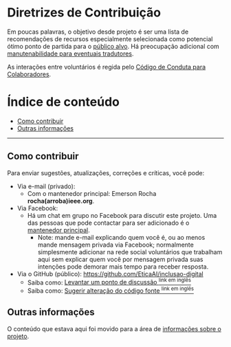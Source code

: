 # Diretrizes de Contribuição

<!--
---
Aviso: neste momento apenas contribuições feitas por pessoas do próprio time
atual podem ser aceitas, por motivos de:

1. Dar tempo para ter mais pessoas para atuar como curadores de conteúdo
    - Lembre-se: este projeto não é uma _lista de tudo_, mas especialmente selecionada
2. Preparar projeto para ser movido para [Organização Etica.AI](https://github.com/EticaAI)
3. Garantir alinhamento de envolvidos com visão de longo prazo
    - Inclusive potencialmente (re-)decidir tal visão

Saiba mais [sobre o ponto 1 aqui](team/pt/README.md).

---
-->

Em poucas palavras, o objetivo desde projeto é ser uma lista de recomendações
de recursos especialmente selecionada como potencial ótimo ponto de partida
para o [público alvo](about/README.md#público-alvo). Há preocupação adicional com
[manutenabilidade para eventuais tradutores](about/README.md#internacionalização-para-permitir-localização).

As interações entre voluntários é regida pelo [Código de Conduta para Colaboradores](code-of-conduct.md).

# Índice de conteúdo

<!-- TOC depthFrom:2 depthTo:5 -->

- [Como contribuir](#como-contribuir)
- [Outras informações](#outras-informações)

<!-- /TOC -->

---

## Como contribuir

Para enviar sugestões, atualizações, correções e críticas, você pode:

- Via e-mail (privado):
  - Com o mantenedor principal: Emerson Rocha **rocha(arroba)ieee.org**.
- Via Facebook:
  - Há um chat em grupo no Facebook para discutir este projeto. Uma das pessoas
    que pode contactar para ser adicionado é o [mantenedor principal](https://www.facebook.com/fititnt).
    - Note: mande e-mail explicando quem você é, ou ao menos mande mensagem
      privada via Facebook; normalmente simplesmente adicionar na rede social
      voluntários que trabalham aqui sem explicar quem você por mensagem privada
      suas intenções pode demorar mais tempo para receber resposta.
- Via o GitHub (público): <https://github.com/EticaAI/inclusao-digital>
  - Saiba como: [Levantar um ponto de discussão <sup>link em inglês</sup>](https://help.github.com/articles/creating-an-issue/)
  - Saiba como: [Sugerir alteração do código fonte <sup>link em inglês</sup>](https://help.github.com/articles/about-pull-requests/)


## Outras informações

O conteúdo que estava aqui foi movido para a área de [informações sobre o projeto](about/README.md).
